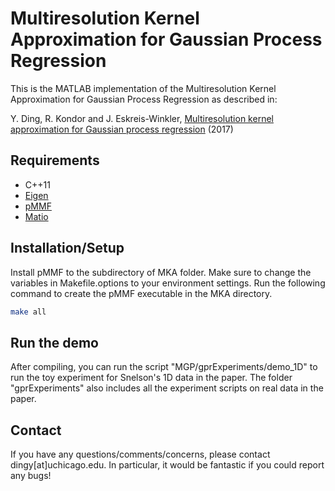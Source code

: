 # Multiresolution Kernel Approximation for Gaussian Process Regression

This is the MATLAB implementation of the Multiresolution Kernel Approximation for Gaussian Process Regression as described in:

Y. Ding, R. Kondor and J. Eskreis-Winkler, [Multiresolution kernel approximation for Gaussian process regression](https://arxiv.org/abs/1708.02183) (2017)

## Requirements
* C++11
* [Eigen](http://eigen.tuxfamily.org/index.php)
* [pMMF](http://people.cs.uchicago.edu/~risi/MMF/index.html)
* [Matio](https://sourceforge.net/projects/matio/)

## Installation/Setup
Install pMMF to the subdirectory of MKA folder. Make sure to change the variables in Makefile.options to your environment settings. Run the following command to create the pMMF executable in the MKA directory.
```bash
make all
```

## Run the demo
After compiling, you can run the script "MGP/gprExperiments/demo_1D" to run the toy experiment for Snelson's 1D data in the paper. The folder "gprExperiments" also includes all the experiment scripts on real data in the paper.

## Contact
If you have any questions/comments/concerns, please contact dingy[at]uchicago.edu. In particular,
it would be fantastic if you could report any bugs!